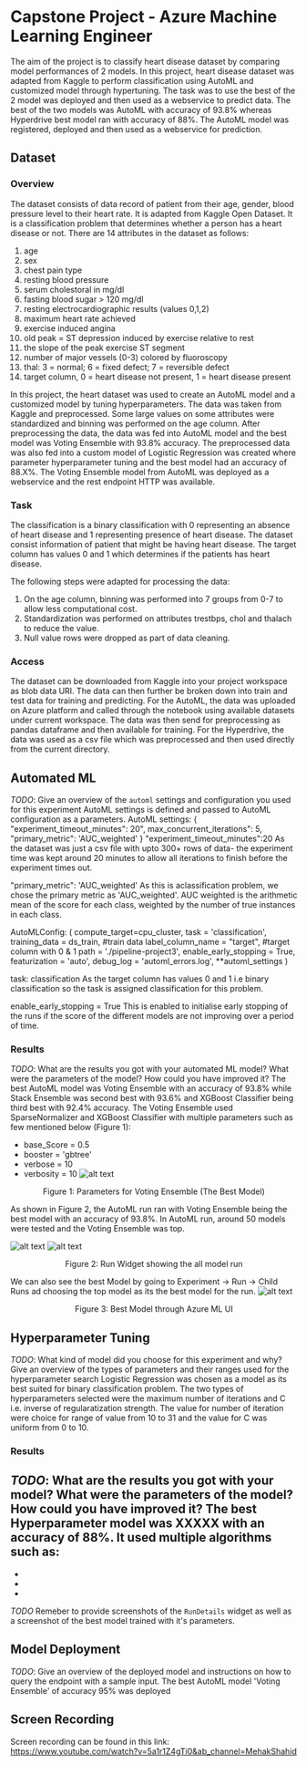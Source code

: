 # Capstone Project - Azure Machine Learning Engineer
The aim of the project is to classify heart disease dataset by comparing model performances of 2 models. In this project, heart disease dataset was adapted from Kaggle to perform classification using AutoML and customized model through hypertuning. The task was to use the best of the 2 model was deployed and then used as a webservice to predict data. The best of the two models was AutoML with accuracy of 93.8% whereas Hyperdrive best model ran with accuracy of 88%. The AutoML model was registered, deployed and then used as a webservice for prediction.


## Dataset

### Overview
The dataset consists of data record of patient from their age, gender, blood pressure level to their heart rate. It is adapted from Kaggle Open Dataset. It is a classification problem that determines whether a person has a heart disease or not. There are 14 attributes in the dataset as follows:
1. age
2. sex
3. chest pain type
4. resting blood pressure
5. serum cholestoral in mg/dl
6. fasting blood sugar > 120 mg/dl
7. resting electrocardiographic results (values 0,1,2)
8. maximum heart rate achieved
9. exercise induced angina
10. old peak = ST depression induced by exercise relative to rest
11. the slope of the peak exercise ST segment
12. number of major vessels (0-3) colored by fluoroscopy
13. thal: 3 = normal; 6 = fixed defect; 7 = reversible defect
14. target column, 0 = heart disease not present, 1 = heart disease present

In this project, the heart dataset was used to create an AutoML model and a customized model by tuning hyperparameters. The data was taken from Kaggle and preprocessed. Some large values on some attributes were standardized and binning was performed on the age column. After preprocessing the data, the data was fed into AutoML model and the best model was Voting Ensemble with 93.8% accuracy. The preprocessed data was also fed into a custom model of Logistic Regression was created where parameter hyperparameter tuning and the best model had an accuracy of 88.X%. The Voting Ensemble model from AutoML was deployed as a webservice and the rest endpoint HTTP was available.

### Task
The classification is a binary classification with 0 representing an absence of heart disease and 1 representing presence of heart disease.
The dataset consist information of patient that might be having heart disease. The target column has values 0 and 1 which determines if the patients has heart disease.

The following steps were adapted for processing the data:
1. On the age column, binning was performed into 7 groups from 0-7 to allow less computational cost.
2. Standardization was performed on attributes trestbps, chol and thalach to reduce the value.
3. Null value rows were dropped as part of data cleaning.

### Access
The dataset can be downloaded from Kaggle into your project workspace as blob data URI. The data can then further be broken down into train and test data for training and predicting.
For the AutoML, the data was uploaded on Azure platform and called through the notebook using available datasets under current workspace. The data was then send for preprocessing as pandas dataframe and then available for training.
For the Hyperdrive, the data was used as a csv file which was preprocessed and then used directly from the current directory.

## Automated ML
*TODO*: Give an overview of the `automl` settings and configuration you used for this experiment
AutoML settings is defined and passed to AutoML configuration as a parameters.
AutoML settings:
{
    "experiment_timeout_minutes": 20",
    max_concurrent_iterations": 5,
    "primary_metric": 'AUC_weighted'
}
"experiment_timeout_minutes":20
As the dataset was just a csv file with upto 300+ rows of data- the experiment time was kept around 20 minutes to allow all iterations to finish before the experiment times out.

"primary_metric": 'AUC_weighted'
As this is aclassification problem, we chose the primary metric as 'AUC_weighted'. AUC weighted is the arithmetic mean of the score for each class, weighted by the number of true instances in each class.

AutoMLConfig:
(
    compute_target=cpu_cluster,
     task = 'classification',
     training_data = ds_train, #train data
     label_column_name = "target", #target column with 0 & 1
     path = './pipeline-project3',
     enable_early_stopping = True,
     featurization = 'auto',
     debug_log = 'automl_errors.log',
     **automl_settings
)

task: classification
As the target column has values 0 and 1 i.e binary classification so the task is assigned classification for this problem.

enable_early_stopping = True
This is enabled to initialise early stopping of the runs if the score of the different models are not improving over a period of time.

### Results
*TODO*: What are the results you got with your automated ML model? What were the parameters of the model? How could you have improved it?
The best AutoML model was Voting Ensemble with an accuracy of 93.8% while Stack Ensemble was second best with 93.6% and XGBoost Classifier being third best with 92.4% accuracy. The Voting Ensemble used SparseNormalizer and XGBoost Classifier with multiple parameters such as few mentioned below (Figure 1):
- base_Score = 0.5
- booster = 'gbtree'
- verbose = 10
- verbosity = 10
![alt text](https://github.com/army-mehak/Project3_Udacity/blob/b2/img/automl-hyperparameters.png)
<p align="center">
 Figure 1: Parameters for Voting Ensemble (The Best Model)
</p>

As shown in Figure 2, the AutoML run ran with Voting Ensemble being the best model with an accuracy of 93.8%. In AutoML run, around 50 models were tested and the Voting Ensemble was top.

![alt text](https://github.com/army-mehak/Project3_Udacity/blob/b2/img/a-1.PNG)
![alt text](https://github.com/army-mehak/Project3_Udacity/blob/b2/img/a-2.PNG)
<p align="center">
 Figure 2: Run Widget showing the all model run

We can also see the best Model by going to Experiment -> Run -> Child Runs ad choosing the top model as its the best model for the run.
 ![alt text](https://github.com/army-mehak/Project3_Udacity/blob/b2/img/a-3.PNG)
 <p align="center">
  Figure 3: Best Model through Azure ML UI

## Hyperparameter Tuning
*TODO*: What kind of model did you choose for this experiment and why? Give an overview of the types of parameters and their ranges used for the hyperparameter search
Logistic Regression was chosen as a model as its best suited for binary classification problem. The two types of hyperparameters selected were the maximum number of iterations and C i.e. inverse of regularatization strength. The value for number of iteration were choice for range of value from 10 to 31 and the value for C was uniform from 0 to 10.

### Results
*TODO*: What are the results you got with your model? What were the parameters of the model? How could you have improved it?
The best Hyperparameter model was XXXXX with an accuracy of 88%. It used multiple algorithms such as:
-
-
-
-
*TODO* Remeber to provide screenshots of the `RunDetails` widget as well as a screenshot of the best model trained with it's parameters.

## Model Deployment
*TODO*: Give an overview of the deployed model and instructions on how to query the endpoint with a sample input.
The best AutoML model 'Voting Ensemble' of accuracy 95% was deployed

## Screen Recording
Screen recording can be found in this link: https://www.youtube.com/watch?v=5a1r1Z4gTi0&ab_channel=MehakShahid

